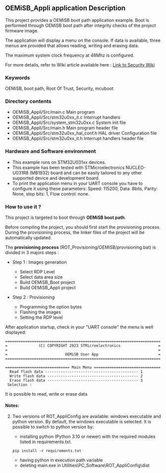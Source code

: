## <b>OEMiSB_Appli application Description</b>


This project provides a OEMiSB boot path application example. Boot is performed through OEMiSB boot path after integrity checks of the project firmware image.


The application will display a menu on the console. If data is available, three menus are provided that allows reading, writing and erasing data.


The maximum system clock frequency at 48Mhz is configured.


For more details, refer to Wiki article available here : [Link to Security Wiki](https://wiki.st.com/stm32mcu/wiki/Category:Security)


### <b>Keywords</b>

OEMiSB, boot path, Root Of Trust, Security, mcuboot


### **Directory contents**


* OEMiSB\_Appli/Src/main.c Main program
* OEMiSB\_Appli/Src/stm32u0xx\_it.c Interrupt handlers
* OEMiSB\_Appli/Src/system\_stm32u0xx.c System init file
* OEMiSB\_Appli/Src/main.h Main program header file
* OEMiSB\_Appli/Src/stm32u0xx\_hal\_conf.h HAL driver Configuration file
* OEMiSB\_Appli/Src/stm32u0xx\_it.h Interrupt handlers header file


### **Hardware and Software environment**


* This example runs on STM32U031xx devices.
* This example has been tested with STMicroelectronics NUCLEO-U031R8 (MB1932)
board and can be easily tailored to any other supported device
and development board.
* To print the application menu in your UART console you have to configure it using these parameters:
Speed: 115200, Data: 8bits, Parity: None, stop bits: 1, Flow control: none.


### **How to use it ?**


This project is targeted to boot through **OEMiSB boot path**.


Before compiling the project, you should first start the provisioning process. During the provisioning process, the linker files
of the project will be automatically updated.


The **provisioning process** (ROT\_Provisioning/OEMiSB/provisioning.bat) is divided in 3 majors steps :


* Step 1 : Images generation


	+ Select RDP Level
	+ Select data area size
	+ Build OEMiSB\_Boot project
	+ Build OEMiSB\_Appli project
* Step 2 : Provisioning


	+ Programming the option bytes
	+ Flashing the images
	+ Setting the RDP level


After application startup, check in your "UART console" the menu is well displayed:



```
======================================================================
=              (C) COPYRIGHT 2023 STMicroelectronics                 =
=                                                                    =
=                          OEMiSB User App                           =
======================================================================

============================= Main Menu ==============================
  Read flash data ------------------------------------------ 1
  Write flash data ----------------------------------------- 2
  Erase flash data ----------------------------------------- 3
 Selection :

```

It is possible to read, write or erase data


#### **Notes:**



2. Two versions of ROT\_AppliConfig are available: windows executable and python version. By default, the windows executable is selected. It
is possible to switch to python version by:


	* installing python (Python 3.10 or newer) with the required modules listed in requirements.txt.
	```
	pip install -r requirements.txt
	
	```
	* having python in execution path variable
	* deleting main.exe in Utilities\PC\_Software\ROT\_AppliConfig\dist